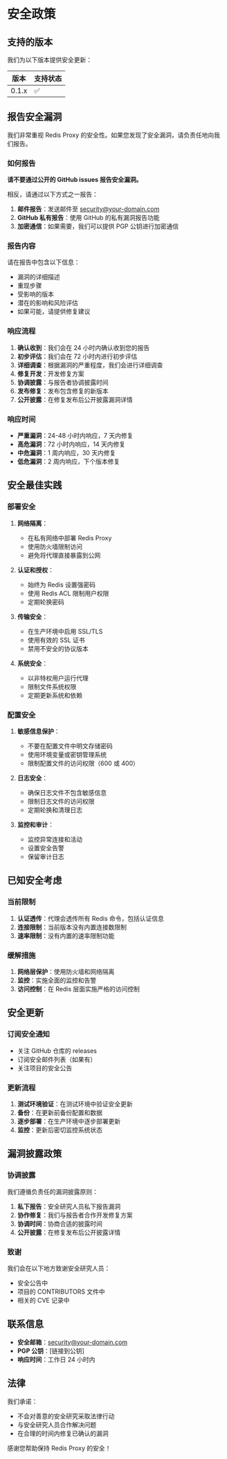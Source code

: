 # 安全政策

## 支持的版本

我们为以下版本提供安全更新：

| 版本 | 支持状态 |
| --- | --- |
| 0.1.x | :white_check_mark: |

## 报告安全漏洞

我们非常重视 Redis Proxy 的安全性。如果您发现了安全漏洞，请负责任地向我们报告。

### 如何报告

**请不要通过公开的 GitHub issues 报告安全漏洞。**

相反，请通过以下方式之一报告：

1. **邮件报告**：发送邮件至 security@your-domain.com
2. **GitHub 私有报告**：使用 GitHub 的私有漏洞报告功能
3. **加密通信**：如果需要，我们可以提供 PGP 公钥进行加密通信

### 报告内容

请在报告中包含以下信息：

- 漏洞的详细描述
- 重现步骤
- 受影响的版本
- 潜在的影响和风险评估
- 如果可能，请提供修复建议

### 响应流程

1. **确认收到**：我们会在 24 小时内确认收到您的报告
2. **初步评估**：我们会在 72 小时内进行初步评估
3. **详细调查**：根据漏洞的严重程度，我们会进行详细调查
4. **修复开发**：开发修复方案
5. **协调披露**：与报告者协调披露时间
6. **发布修复**：发布包含修复的新版本
7. **公开披露**：在修复发布后公开披露漏洞详情

### 响应时间

- **严重漏洞**：24-48 小时内响应，7 天内修复
- **高危漏洞**：72 小时内响应，14 天内修复
- **中危漏洞**：1 周内响应，30 天内修复
- **低危漏洞**：2 周内响应，下个版本修复

## 安全最佳实践

### 部署安全

1. **网络隔离**：
   - 在私有网络中部署 Redis Proxy
   - 使用防火墙限制访问
   - 避免将代理直接暴露到公网

2. **认证和授权**：
   - 始终为 Redis 设置强密码
   - 使用 Redis ACL 限制用户权限
   - 定期轮换密码

3. **传输安全**：
   - 在生产环境中启用 SSL/TLS
   - 使用有效的 SSL 证书
   - 禁用不安全的协议版本

4. **系统安全**：
   - 以非特权用户运行代理
   - 限制文件系统权限
   - 定期更新系统和依赖

### 配置安全

1. **敏感信息保护**：
   - 不要在配置文件中明文存储密码
   - 使用环境变量或密钥管理系统
   - 限制配置文件的访问权限（600 或 400）

2. **日志安全**：
   - 确保日志文件不包含敏感信息
   - 限制日志文件的访问权限
   - 定期轮换和清理日志

3. **监控和审计**：
   - 监控异常连接和活动
   - 设置安全告警
   - 保留审计日志

## 已知安全考虑

### 当前限制

1. **认证透传**：代理会透传所有 Redis 命令，包括认证信息
2. **连接限制**：当前版本没有内置连接数限制
3. **速率限制**：没有内置的速率限制功能

### 缓解措施

1. **网络层保护**：使用防火墙和网络隔离
2. **监控**：实施全面的监控和告警
3. **访问控制**：在 Redis 层面实施严格的访问控制

## 安全更新

### 订阅安全通知

- 关注 GitHub 仓库的 releases
- 订阅安全邮件列表（如果有）
- 关注项目的安全公告

### 更新流程

1. **测试环境验证**：在测试环境中验证安全更新
2. **备份**：在更新前备份配置和数据
3. **逐步部署**：在生产环境中逐步部署更新
4. **监控**：更新后密切监控系统状态

## 漏洞披露政策

### 协调披露

我们遵循负责任的漏洞披露原则：

1. **私下报告**：安全研究人员私下报告漏洞
2. **协作修复**：我们与报告者合作开发修复方案
3. **协调时间**：协商合适的披露时间
4. **公开披露**：在修复发布后公开披露详情

### 致谢

我们会在以下地方致谢安全研究人员：

- 安全公告中
- 项目的 CONTRIBUTORS 文件中
- 相关的 CVE 记录中

## 联系信息

- **安全邮箱**：security@your-domain.com
- **PGP 公钥**：[链接到公钥]
- **响应时间**：工作日 24 小时内

## 法律

我们承诺：

- 不会对善意的安全研究采取法律行动
- 与安全研究人员合作解决问题
- 在合理的时间内修复已确认的漏洞

感谢您帮助保持 Redis Proxy 的安全！
